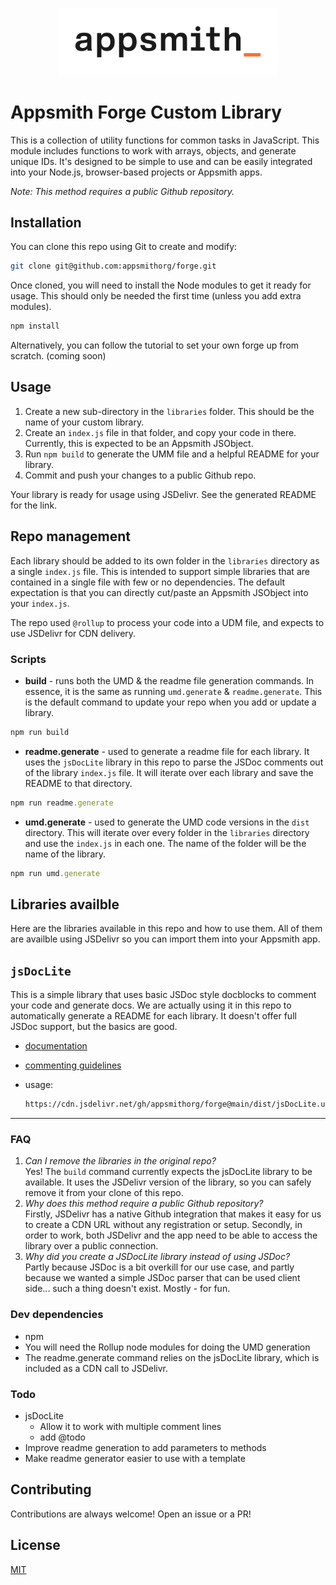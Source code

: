 <p align="center">
<a href="https://www.appsmith.com?utm_source=github&utm_medium=organic&utm_campaign=readme">
  <img src="static/appsmith_logo_white.png" alt="Appsmith Logo" width="350">
</a>
</p>

# Appsmith Forge Custom Library

This is a collection of utility functions for common tasks in JavaScript. This module includes functions to work with arrays, objects, and generate unique IDs. It's designed to be simple to use and can be easily integrated into your Node.js, browser-based projects or Appsmith apps.

*Note: This method requires a public Github repository.*

## Installation

You can clone this repo using Git to create and modify:

```sh
git clone git@github.com:appsmithorg/forge.git
```
Once cloned, you will need to install the Node modules to get it ready for usage. This should only be needed the first time (unless you add extra modules).
```sh
npm install
```
Alternatively, you can follow the tutorial to set your own forge up from scratch. (coming soon)

## Usage
1. Create a new sub-directory in the `libraries` folder. This should be the name of your custom library.
2. Create an `index.js` file in that folder, and copy your code in there. Currently, this is expected to be an Appsmith JSObject.
3. Run `npm build` to generate the UMM file and a helpful README for your library. 
4. Commit and push your changes to a public Github repo.

Your library is ready for usage using JSDelivr. See the generated README for the link.

## Repo management
Each library should be added to its own folder in the `libraries` directory as a single `index.js` file. This is intended to support simple libraries that are contained in a single file with few or no dependencies. The default expectation is that you can directly cut/paste an Appsmith JSObject into your `index.js`.

The repo used `@rollup` to process your code into a UDM file, and expects to use JSDelivr for CDN delivery. 

### Scripts
- **build** - runs both the UMD & the readme file generation commands. In essence, it is the same as running `umd.generate` & `readme.generate`. This is the default command to update your repo when you add or update a library.
```js
npm run build
```
- **readme.generate** - used to generate a readme file for each library. It uses the `jsDocLite` library in this repo to parse the JSDoc comments out of the library `index.js` file. It will iterate over each library and save the README to that directory.
```js
npm run readme.generate
```
- **umd.generate** - used to generate the UMD code versions in the `dist` directory. This will iterate over every folder in the `libraries` directory and use the `index.js` in each one. The name of the folder will be the name of the library.
```js
npm run umd.generate
```

## Libraries availble

Here are the libraries available in this repo and how to use them. All of them are availble using JSDelivr so you can import them into your Appsmith app.

## `jsDocLite`

This is a simple library that uses basic JSDoc style docblocks to comment your code and generate docs. We are actually using it in this repo to automatically generate a README for each library. It doesn't offer full JSDoc support, but the basics are good.
- [documentation](https://github.com/appsmithorg/forge/tree/main/libraries/jsDocLite)
- [commenting guidelines](https://github.com/appsmithorg/forge/tree/main/libraries/jsDocLite/COMMENTING.md)
- usage:

    ```sh
    https://cdn.jsdelivr.net/gh/appsmithorg/forge@main/dist/jsDocLite.umd.js
    ```


-----

### FAQ
1. *Can I remove the libraries in the original repo?*\
Yes! The `build` command currently expects the jsDocLite library to be available. It uses the JSDelivr version of the library, so you can safely remove it from your clone of this repo.
2. *Why does this method require a public Github repository?*\
Firstly, JSDelivr has a native Github integration that makes it easy for us to create a CDN URL without any registration or setup. Secondly, in order to work, both JSDelivr and the app need to be able to access the library over a public connection.
3. *Why did you create a JSDocLite library instead of using JSDoc?*\
Partly because JSDoc is a bit overkill for our use case, and partly because we wanted a simple JSDoc parser that can be used client side... such a thing doesn't exist. Mostly - for fun.

### Dev dependencies
- npm
- You will need the Rollup node modules for doing the UMD generation
- The readme.generate command relies on the jsDocLite library, which is included as a CDN call to JSDelivr.

### Todo
- jsDocLite
  - Allow it to work with multiple comment lines
  - add @todo
- Improve readme generation to add parameters to methods
- Make readme generator easier to use with a template

## Contributing

Contributions are always welcome! Open an issue or a PR!

## License

[MIT](https://choosealicense.com/licenses/mit/)